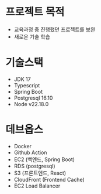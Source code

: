 # 프로젝트 목적
- 교육과정 중 진행했던 프로젝트를 보완
- 새로운 기술 학습 

# 기술스택
- JDK 17
- Typescript  
- Spring Boot
- Postgresql 16.10
- Node v22.18.0

# 데브옵스
- Docker
- Github Action
- EC2 (백엔드, Spring Boot)
- RDS (postgresql)
- S3 (프론트엔드, React)
- CloudFront (Frontend Cache)
- EC2 Load Balancer

